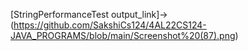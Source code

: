  [StringPerformanceTest output_link]->(https://github.com/SakshiCs124/4AL22CS124-JAVA_PROGRAMS/blob/main/Screenshot%20(87).png)
